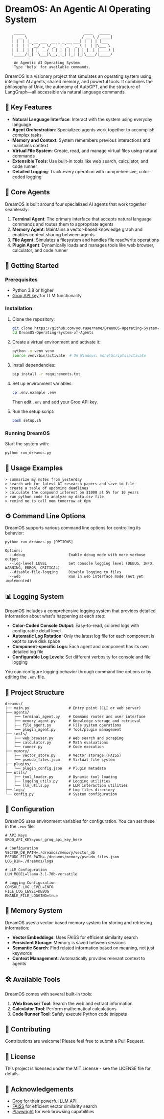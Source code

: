 # DreamOS: An Agentic AI Operating System

```
    _____                           ____   _____ 
   |  __ \                         / __ \ / ____|
   | |  | |_ __ ___  __ _ _ __ ___| |  | | (___  
   | |  | | '__/ _ \/ _` | '_ ` _ \ |  | |\___ \ 
   | |__| | | |  __/ (_| | | | | | | |__| |____) |
   |_____/|_|  \___|\__,_|_| |_| |_|\____/|_____/ 
                                                  
    An Agentic AI Operating System
    Type 'help' for available commands.
```

DreamOS is a visionary project that simulates an operating system using intelligent AI agents, shared memory, and powerful tools. It combines the philosophy of Unix, the autonomy of AutoGPT, and the structure of LangGraph—all accessible via natural language commands.

## 🌟 Key Features

- **Natural Language Interface**: Interact with the system using everyday language
- **Agent Orchestration**: Specialized agents work together to accomplish complex tasks
- **Memory and Context**: System remembers previous interactions and maintains context
- **Virtual File System**: Create, read, and manage virtual files using natural commands
- **Extensible Tools**: Use built-in tools like web search, calculator, and code runner
- **Detailed Logging**: Track every operation with comprehensive, color-coded logging

## 🤖 Core Agents

DreamOS is built around four specialized AI agents that work together seamlessly:

1. **Terminal Agent**: The primary interface that accepts natural language commands and routes them to appropriate agents
2. **Memory Agent**: Maintains a vector-based knowledge graph and enables context sharing between agents
3. **File Agent**: Simulates a filesystem and handles file read/write operations
4. **Plugin Agent**: Dynamically loads and manages tools like web browser, calculator, and code runner

## 🚀 Getting Started

### Prerequisites

- Python 3.8 or higher
- [Groq API key](https://console.groq.com/keys) for LLM functionality

### Installation

1. Clone the repository:
   ```bash
   git clone https://github.com/yourusername/DreamOS-Operating-System-of-Agents.git
   cd DreamOS-Operating-System-of-Agents
   ```

2. Create a virtual environment and activate it:
   ```bash
   python -m venv venv
   source venv/bin/activate  # On Windows: venv\Scripts\activate
   ```

3. Install dependencies:
   ```bash
   pip install -r requirements.txt
   ```

4. Set up environment variables:
   ```bash
   cp .env.example .env
   ```
   Then edit `.env` and add your Groq API key.

5. Run the setup script:
   ```bash
   bash setup.sh
   ```

### Running DreamOS

Start the system with:
```bash
python run_dreamos.py
```

## 💬 Usage Examples

```
> summarize my notes from yesterday
> search web for latest AI research papers and save to file
> create a table of upcoming deadlines
> calculate the compound interest on $1000 at 5% for 10 years
> run python code to analyze my data.csv file
> remind me to call mom tomorrow at 6pm
```

## ⚙️ Command Line Options

DreamOS supports various command line options for controlling its behavior:

```
python run_dreamos.py [OPTIONS]

Options:
  --debug                    Enable debug mode with more verbose output
  --log-level LEVEL          Set console logging level (DEBUG, INFO, WARNING, ERROR, CRITICAL)
  --disable-file-logging     Disable logging to files
  --web                      Run in web interface mode (not yet implemented)
```

## 📊 Logging System

DreamOS includes a comprehensive logging system that provides detailed information about what's happening at each step:

- **Color-Coded Console Output**: Easy-to-read, colored logs with configurable detail level
- **Automatic Log Rotation**: Only the latest log file for each component is kept to save disk space
- **Component-specific Logs**: Each agent and component has its own detailed log file
- **Configurable Log Levels**: Set different verbosity for console and file logging

You can configure logging behavior through command line options or by editing the `.env` file.

## 📁 Project Structure

```
dreamos/
├── main.py                  # Entry point (CLI or web server)
├── agents/
│   ├── terminal_agent.py    # Command router and user interface
│   ├── memory_agent.py      # Knowledge storage and retrieval
│   ├── file_agent.py        # File system operations
│   └── plugin_agent.py      # Tool/plugin management
├── tools/
│   ├── web_browser.py       # Web search and scraping
│   ├── calculator.py        # Math evaluations
│   └── runner.py            # Code execution
├── memory/
│   ├── vector_store.py      # Vector storage (FAISS)
│   └── pseudo_files.json    # Virtual file system
├── plugins/
│   └── plugin_config.json   # Plugin metadata
├── utils/
│   ├── tool_loader.py       # Dynamic tool loading
│   ├── logging_utils.py     # Logging utilities
│   └── llm_utils.py         # LLM interaction utilities
├── logs/                    # Log files directory
└── config.py                # System configuration
```

## 🔧 Configuration

DreamOS uses environment variables for configuration. You can set these in the `.env` file:

```
# API Keys
GROQ_API_KEY=your_groq_api_key_here

# Configuration
VECTOR_DB_PATH=./dreamos/memory/vector_db
PSEUDO_FILES_PATH=./dreamos/memory/pseudo_files.json
LOG_DIR=./dreamos/logs

# LLM Configuration
LLM_MODEL=llama-3.1-70b-versatile

# Logging Configuration
CONSOLE_LOG_LEVEL=INFO
FILE_LOG_LEVEL=DEBUG
ENABLE_FILE_LOGGING=true
```

## 🔄 Memory System

DreamOS uses a vector-based memory system for storing and retrieving information:

- **Vector Embeddings**: Uses FAISS for efficient similarity search
- **Persistent Storage**: Memory is saved between sessions
- **Semantic Search**: Find related information based on meaning, not just keywords
- **Context Management**: Automatically provides relevant context to agents

## 🛠️ Available Tools

DreamOS comes with several built-in tools:

1. **Web Browser Tool**: Search the web and extract information
2. **Calculator Tool**: Perform mathematical calculations
3. **Code Runner Tool**: Safely execute Python code snippets

## 🤝 Contributing

Contributions are welcome! Please feel free to submit a Pull Request.

## 📜 License

This project is licensed under the MIT License - see the LICENSE file for details.

## 🙏 Acknowledgements

- [Groq](https://groq.com/) for their powerful LLM API
- [FAISS](https://github.com/facebookresearch/faiss) for efficient vector similarity search
- [Playwright](https://playwright.dev/) for web browsing capabilities